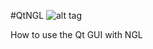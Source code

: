 #QtNGL
![alt tag](http://nccastaff.bournemouth.ac.uk/jmacey/GraphicsLib/Demos/QtNGL.png)

How to use the Qt GUI with NGL
